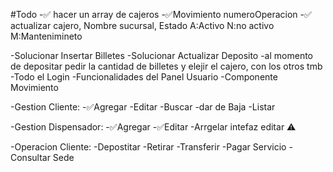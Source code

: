 #Todo
-✅ hacer un array de cajeros
-✅Movimiento numeroOperacion
-✅ actualizar cajero, Nombre sucursal, Estado A:Activo N:no activo M:Mantenimineto

-Solucionar Insertar Billetes
-Solucionar Actualizar Deposito
-al momento de depositar pedir la cantidad de billetes y elejir el cajero, con los otros tmb
-Todo el Login
-Funcionalidades del Panel Usuario
-Componente Movimiento

-Gestion Cliente:
-✅Agregar
-Editar
-Buscar
-dar de Baja
-Listar

-Gestion Dispensador:
-✅Agregar
-✅Editar
-Arrgelar intefaz editar ⚠️

-Operacion Cliente:
-Depostitar
-Retirar
-Transferir
-Pagar Servicio
-Consultar Sede
